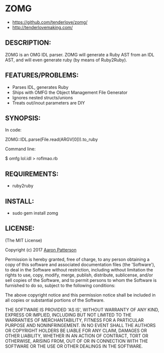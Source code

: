 # ZOMG

* https://github.com/tenderlove/zomg/
* http://tenderlovemaking.com/

## DESCRIPTION:

ZOMG is an OMG IDL parser.  ZOMG will generate a Ruby AST from an IDL AST,
and will even generate ruby (by means of Ruby2Ruby).

## FEATURES/PROBLEMS:

* Parses IDL, generates Ruby
* Ships with OMFG the Object Management File Generator
* Ignores nested structs/unions
* Treats out/inout parameters are DIY

## SYNOPSIS:

In code:

  ZOMG::IDL.parse(File.read(ARGV[0])).to_ruby

Command line:

  $ omfg lol.idl > roflmao.rb

## REQUIREMENTS:

* ruby2ruby

## INSTALL:

* sudo gem install zomg

## LICENSE:

(The MIT License)

Copyright (c) 2017 [Aaron Patterson](http://tenderlovemaking.com/)

Permission is hereby granted, free of charge, to any person obtaining
a copy of this software and associated documentation files (the
'Software'), to deal in the Software without restriction, including
without limitation the rights to use, copy, modify, merge, publish,
distribute, sublicense, and/or sell copies of the Software, and to
permit persons to whom the Software is furnished to do so, subject to
the following conditions:

The above copyright notice and this permission notice shall be
included in all copies or substantial portions of the Software.

THE SOFTWARE IS PROVIDED 'AS IS', WITHOUT WARRANTY OF ANY KIND,
EXPRESS OR IMPLIED, INCLUDING BUT NOT LIMITED TO THE WARRANTIES OF
MERCHANTABILITY, FITNESS FOR A PARTICULAR PURPOSE AND NONINFRINGEMENT.
IN NO EVENT SHALL THE AUTHORS OR COPYRIGHT HOLDERS BE LIABLE FOR ANY
CLAIM, DAMAGES OR OTHER LIABILITY, WHETHER IN AN ACTION OF CONTRACT,
TORT OR OTHERWISE, ARISING FROM, OUT OF OR IN CONNECTION WITH THE
SOFTWARE OR THE USE OR OTHER DEALINGS IN THE SOFTWARE.
